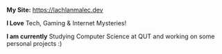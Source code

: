 **My Site:** https://lachlanmalec.dev

**I Love** Tech, Gaming & Internet Mysteries!

**I am currently** Studying Computer Science at QUT and working on some personal projects :)
